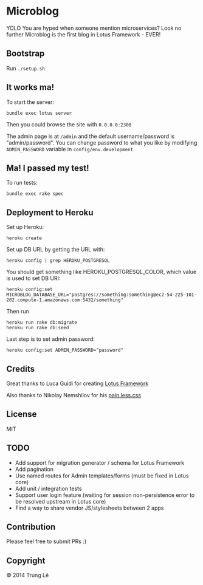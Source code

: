 # Microblog

YOLO You are hyped when someone mention microservices?
Look no further Microblog is the first blog in Lotus Framework - EVER!

## Bootstrap

Run `./setup.sh`

## It works ma!

To start the server:

```
bundle exec lotus server
```

Then you could browse the site with `0.0.0.0:2300`

The admin page is at `/admin` and the default username/password is "admin/password". You can change
password to what you like by modifying `ADMIN_PASSWORD` variable in `config/env.development`.

## Ma! I passed my test!

To run tests:

```
bundle exec rake spec
```

## Deployment to Heroku

Set up Heroku:

```
heroku create
```

Set up DB URL by getting the URL with:

```
heroku config | grep HEROKU_POSTGRESQL
```

You should get something like HEROKU_POSTGRESQL_COLOR, which value is used to set DB URI:


```
heroku config:set MICROBLOG_DATABASE_URL="postgres://something:something@ec2-54-225-101-202.compute-1.amazonaws.com:5432/something"
```

Then run

```
heroku run rake db:migrate
heroku run rake db:seed
```

Last step is to set admin password:

```
heroku config:set ADMIN_PASSWORD="password"
```

## Credits

Great thanks to Luca Guidi for creating [Lotus Framework](http://lotusrb.org)

Also thanks to Nikolay Nemshilov for his [pain.less.css](https://github.com/MadRabbit/pain.less.css)

## License

MIT

## TODO

* Add support for migration generator / schema for Lotus Framework
* Add pagination
* Use named routes for Admin templates/forms (must be fixed in Lotus core)
* Add unit / integration tests
* Support user login feature (waiting for session non-persistence error to be resolved upstream in Lotus core)
* Find a way to share vendor JS/stylesheets between 2 apps

## Contribution

Please feel free to submit PRs :)

## Copyright

© 2014 Trung Lê
